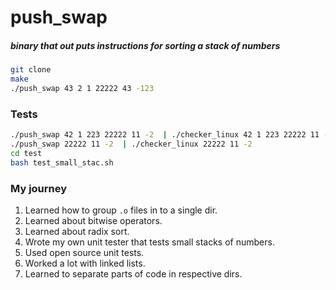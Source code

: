 # push_swap

##### binary that out puts instructions for sorting a stack of numbers

```sh
git clone
make
./push_swap 43 2 1 22222 43 -123
```

### Tests
```sh
./push_swap 42 1 223 22222 11 -2  | ./checker_linux 42 1 223 22222 11 -2
./push_swap 22222 11 -2  | ./checker_linux 22222 11 -2
cd test
bash test_small_stac.sh
```

### My journey

1. Learned how to group `.o` files in to a single dir.
2. Learned about bitwise operators.
3. Learned about radix sort.
4. Wrote my own unit tester that tests small stacks of numbers.
5. Used open source unit tests.
6. Worked a lot with linked lists.
7. Learned to separate parts of code in respective dirs.

